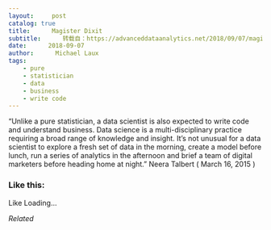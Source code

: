 ```yaml
---
layout:     post
catalog: true
title:      Magister Dixit
subtitle:      转载自：https://advanceddataanalytics.net/2018/09/07/magister-dixit-1339/
date:      2018-09-07
author:      Michael Laux
tags:
    - pure
    - statistician
    - data
    - business
    - write code
---
```


“Unlike a pure statistician, a data scientist is also expected to write code and understand business. Data science is a multi-disciplinary practice requiring a broad range of knowledge and insight. It’s not unusual for a data scientist to explore a fresh set of data in the morning, create a model before lunch, run a series of analytics in the afternoon and brief a team of digital marketers before heading home at night.” Neera Talbert ( March 16, 2015 )





### Like this:

Like Loading...


*Related*

